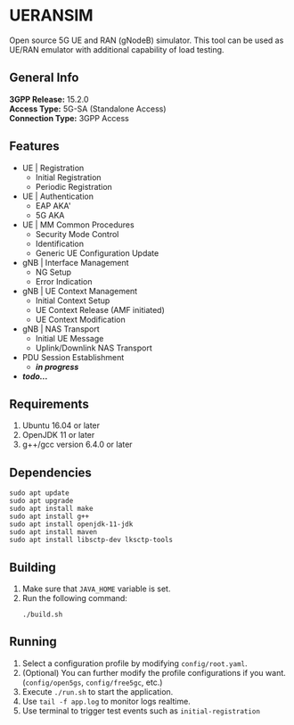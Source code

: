 # UERANSIM
Open source 5G UE and RAN (gNodeB) simulator. This tool can be used as UE/RAN emulator with additional capability of load testing.

##  General Info  
**3GPP Release:** 15.2.0  
**Access Type:** 5G-SA (Standalone Access)  
**Connection Type:** 3GPP Access  

## Features 
- UE | Registration
  - Initial Registration
  - Periodic Registration
- UE | Authentication
  - EAP AKA'
  - 5G AKA
- UE | MM Common Procedures
  - Security Mode Control
  - Identification
  - Generic UE Configuration Update
- gNB | Interface Management
  - NG Setup
  - Error Indication
- gNB | UE Context Management
  - Initial Context Setup
  - UE Context Release (AMF initiated)
  - UE Context Modification
- gNB | NAS Transport
  - Initial UE Message
  - Uplink/Downlink NAS Transport
- PDU Session Establishment
  - ***in progress***
- ***todo...***
      
##  Requirements
1. Ubuntu 16.04 or later 
2. OpenJDK 11 or later
3. g++/gcc version 6.4.0 or later

## Dependencies
```
sudo apt update
sudo apt upgrade
sudo apt install make
sudo apt install g++
sudo apt install openjdk-11-jdk
sudo apt install maven
sudo apt install libsctp-dev lksctp-tools
```

## Building
1. Make sure that `JAVA_HOME` variable is set.
2. Run the following command:
    ```
    ./build.sh
    ```


## Running
1. Select a configuration profile by modifying `config/root.yaml`.
2. (Optional)  You can further modify the profile configurations if you want. (`config/open5gs`, `config/free5gc`, etc.)
3. Execute `./run.sh` to start the application.
4. Use `tail -f app.log` to monitor logs realtime.
5. Use terminal to trigger test events such as `initial-registration`